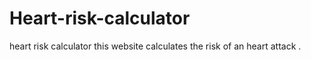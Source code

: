 # Heart-risk-calculator
heart risk calculator
this website calculates the risk of an heart attack .
